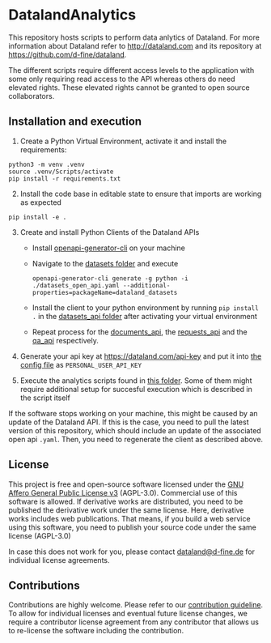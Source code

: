 # DatalandAnalytics
This repository hosts scripts to perform data anlytics of Dataland.
For more information about Dataland refer to http://dataland.com and its repository at https://github.com/d-fine/dataland.

The different scripts require different access levels to the application with some only requiring read access to the API whereas others do need elevated rights. These elevated rights cannot be granted to open source collaborators.

## Installation and execution
1. Create a Python Virtual Environment, activate it and install the requirements:
```
python3 -m venv .venv
source .venv/Scripts/activate
pip install -r requirements.txt
```
2. Install the code base in editable state to ensure that imports are working as expected
```
pip install -e .
```

3. Create and install Python Clients of the Dataland APIs
   * Install [openapi-generator-cli](https://github.com/OpenAPITools/openapi-generator) on your machine
   * Navigate to the [datasets folder](api_clients/datasets_api/) and execute 

      ```
	  openapi-generator-cli generate -g python -i ./datasets_open_api.yaml --additional-properties=packageName=dataland_datasets
	  ```

   * Install the client to your python environment by running `pip install .` in the [datasets_api folder](api_clients/datasets_api/) after activating your virtual environment

   * Repeat process for the [documents_api](api_clients/documenta_api), the [requests_api](api_clients/requests_api/) and the [qa_api](api_clients/qa_api/) respectively.

4. Generate your api key at https://dataland.com/api-key and put it into [the config file](dataland_analytics/config.py) as `PERSONAL_USER_API_KEY`

5. Execute the analytics scripts found in [this folder](dataland_analytics/analysis_scripts/). Some of them might require additional setup for succesful execution which is described in the script itself

If the software stops working on your machine, this might be caused by an update of the Dataland API. If this is the case, you need to pull the latest version of this repository, which should include an update of the associated open api `.yaml`. Then, you need to regenerate the client as described above.

## License
This project is free and open-source software licensed under the [GNU Affero General Public License v3](LICENSE) (AGPL-3.0). Commercial use of this software is allowed. If derivative works are distributed, you need to be published the derivative work under the same license. Here, derivative works includes web publications. That means, if you build a web service using this software, you need to publish your source code under the same license (AGPL-3.0)

In case this does not work for you, please contact dataland@d-fine.de for individual license agreements.

## Contributions
Contributions are highly welcome. Please refer to our [contribution guideline](contribution/contribution.md).
To allow for individual licenses and eventual future license changes, we require a contributor license agreement from any contributor that allows us to re-license the software including the contribution.
